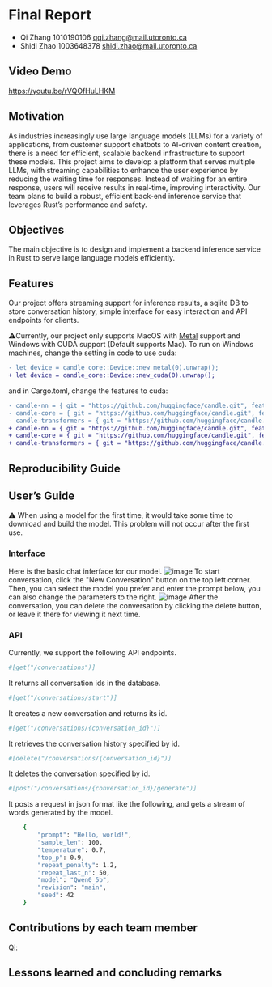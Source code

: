 # Final Report

* Qi Zhang 1010190106 <qqi.zhang@mail.utoronto.ca>
* Shidi Zhao 1003648378 <shidi.zhao@mail.utoronto.ca>

## Video Demo

<https://youtu.be/rVQOfHuLHKM>

## Motivation

As industries increasingly use large language models (LLMs) for a variety of applications, from customer support chatbots to AI-driven content creation, there is a need for efficient, scalable backend infrastructure to support these models. This project aims to develop a platform that serves multiple LLMs, with streaming capabilities to enhance the user experience by reducing the waiting time for responses. Instead of waiting for an entire response, users will receive results in real-time, improving interactivity. Our team plans to build a robust, efficient back-end inference service that leverages Rust’s performance and safety.

## Objectives

The main objective is to design and implement a backend inference service in Rust to serve large language models efficiently.

## Features

Our project offers streaming support for inference results, a sqlite DB to store conversation history, simple interface for easy interaction and API endpoints for clients.

⚠️Currently, our project only supports MacOS with [Metal](https://support.apple.com/en-ca/102894) support and Windows with CUDA support (Default supports Mac).
To run on Windows machines, change the setting in code to use cuda:

```diff
- let device = candle_core::Device::new_metal(0).unwrap();
+ let device = candle_core::Device::new_cuda(0).unwrap();
```

and in Cargo.toml, change the features to cuda:

```diff
- candle-nn = { git = "https://github.com/huggingface/candle.git", features = ["metal"]  }
- candle-core = { git = "https://github.com/huggingface/candle.git", features = ["metal"] }
- candle-transformers = { git = "https://github.com/huggingface/candle.git", features = ["metal"]  }
+ candle-nn = { git = "https://github.com/huggingface/candle.git", features = ["cuda"]  }
+ candle-core = { git = "https://github.com/huggingface/candle.git", features = ["cuda"] }
+ candle-transformers = { git = "https://github.com/huggingface/candle.git", features = ["cuda"]  }
```

## Reproducibility Guide

## User’s Guide

⚠️ When using a model for the first time, it would take some time to download and build the model. This problem will not occur after the first use.

### Interface

Here is the basic chat inferface for our model.
![image](https://github.com/user-attachments/assets/7e366339-05e5-44fe-8fb8-bfde0a0c78d0)
To start conversation, click the "New Conversation" button on the top left corner.
Then, you can select the model you prefer and enter the prompt below, you can also change the parameters to the right.
![image](https://github.com/user-attachments/assets/1e4a191e-6d17-4792-8e59-79f0ef35121f)
After the conversation, you can delete the conversation by clicking the delete button, or leave it there for viewing it next time.

### API

Currently, we support the following API endpoints.

```bash
#[get("/conversations")]
```

It returns all conversation ids in the database.

```bash
#[get("/conversations/start")]
```

It creates a new conversation and returns its id.

```bash
#[get("/conversations/{conversation_id}")]
```

It retrieves the conversation history specified by id.

```bash
#[delete("/conversations/{conversation_id}")]
```

It deletes the conversation specified by id.

```bash
#[post("/conversations/{conversation_id}/generate")]
```

It posts a request in json format like the following, and gets a stream of words generated by the model.

```bash
    {
        "prompt": "Hello, world!",
        "sample_len": 100,
        "temperature": 0.7,
        "top_p": 0.9,
        "repeat_penalty": 1.2,
        "repeat_last_n": 50,
        "model": "Qwen0_5b",
        "revision": "main",
        "seed": 42
    }
```

## Contributions by each team member

Qi:

## Lessons learned and concluding remarks
